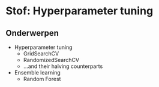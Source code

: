 # Stof: Hyperparameter tuning

## Onderwerpen

* Hyperparameter tuning
    * GridSearchCV
    * RandomizedSearchCV
    * ...and their halving counterparts
* Ensemble learning
    * Random Forest
